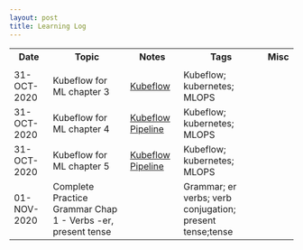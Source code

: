 ```yaml
---
layout: post
title: Learning Log
--- 
```


<table class='mytable'>
  <tr>
    <th>Date</th>
    <th>Topic</th>
    <th>Notes</th>
    <th>Tags</th>
    <th>Misc</th>
  </tr>
  <tr>
    <td></td>
    <td></td>
    <td><a href=''></a></td>
    <td></td>
    <td></td>  
  </tr>
  <tr>
    <td>31-OCT-2020</td>
    <td>Kubeflow for ML chapter 3</td>
    <td><a href='https://github.com/kinjaldand/Kubernetes/blob/main/Kubeflow/Kubeflow.txt'>Kubeflow</a></td>
    <td>Kubeflow; kubernetes; MLOPS</td>
    <td></td>  
  </tr>
  <tr>
    <td>31-OCT-2020</td>
    <td>Kubeflow for ML chapter 4</td>
    <td><a href='https://github.com/kinjaldand/Kubernetes/blob/main/Kubeflow/KubeflowPipeline.txt'>Kubeflow Pipeline</a></td>
    <td>Kubeflow; kubernetes; MLOPS</td>
    <td></td>  
  </tr> 
  <tr>
    <td>31-OCT-2020</td>
    <td>Kubeflow for ML chapter 5</td>
    <td><a href='https://github.com/kinjaldand/Kubernetes/blob/main/Kubeflow/KubeflowPipeline.txt'>Kubeflow Pipeline</a></td>
    <td>Kubeflow; kubernetes; MLOPS</td>
    <td></td>  
  </tr>
  <tr>
    <td>01-NOV-2020</td>
    <td>Complete Practice Grammar Chap 1 - Verbs -er, present tense</td>
    <td><a href='https://github.com/kinjaldand/FTrial/blob/main/FrenchGrammar.txt'></a></td>
    <td>Grammar; er verbs; verb conjugation; present tense;tense</td>
    <td></td>  
  </tr>
</table>

